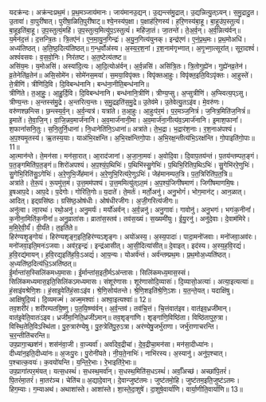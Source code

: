 

  
यदक्र॑न्दः। अक्र॑न्दःप्रथ॒मं। प्र॒थ॒मञ्जाय॑मानः। जाय॑मानउ॒द्यन्। उ॒द्यन्त्स॑मु॒द्रात्। उ॒द्यन्नित्यु॒त्ऽयन्। स॒मु॒द्रादु॒त। उ॒तावा॑। वा॒पुरी॑षात्। पुरी॑षा॒ळिति॒पुरी॑षाट्॥ श्ये॒नस्य॑प॒क्षा। प॒क्षाह॑रि॒णस्य॑। ह॒रि॒णस्य॑बा॒हू। बा॒हूउ॑प॒स्तुत्यं॑। बा॒हूइति॑बा॒हू। उ॒प॒स्तुत्यं॒महि॑। उ॒प॒स्तुत्य॒मित्यु॑प॒ऽस्तुत्यं॑। महि॑जा॒तं। जा॒तन्ते॑। ते॒अ॒र्व॒न्। अ॒र्व॒न्नित्य॑र्वन्॥  
य॒मेन॑द॒त्तं। द॒त्तन्त्रि॒तः। त्रि॒तए॑नं। ए॒न॒मा॒यु॒न॒गिन्द्रः॑। अ॒यु॒न॒गित्य॑युनक्। इन्द्र॑एणं। ए॒नं॒प्र॒थ॒मः। प्र॒थ॒मोअधि॑। अध्य॑तिष्ठत्। अ॒ति॒ष्ठ॒दित्य॑तिष्ठत्॥ ग॒न्ध॒र्वोअ॑स्य। अ॒स्य॒र॒श॒नां। ऱ॒श॒नाम॑गृभ्णात्। अ॒गृ॒भ्णा॒त्सूरा॑त्। सूरा॒दश्वं॑। अश्वं॑वसवः। व॒स॒वो॒निः। निर॑तष्ट। अ॒त॒ष्टेत्य॑तष्ट॥  
असि॑य॒मः। य॒मोअसि॑। अस्या॑दि॒त्यः। आ॒दि॒त्योअ॑र्वन्। अ॒र्व॒न्नसि॑। असि॑त्रि॒तः। त्रि॒तोगुह्ये॑न। गुह्ये॑नव्र॒तेन॑। व्र॒तेनेति॑व्र॒तेन॑॥ असि॒सोमे॑न। सोमे॑नस॒मया॑। स॒मया॒विपृ॑क्तः। विपृ॑क्तआ॒हुः। विपृ॑क्त॒इति॒विऽपृ॑क्तः। आ॒हुस्ते॑। ते॒त्रीणि॑। त्रीणि॑दि॒वि। दि॒विबन्ध॑नानि। बन्ध॑ना॒नीति॒बन्ध॑नानि॥  
त्रीणि॑ते। त॒आ॒हुः॒। आ॒हु॒र्दि॒वि। दि॒विबन्ध॑नानि। बन्ध॑नानि॒त्रीणि॑। त्रीण्य॒प्सु। अ॒प्सुत्रीणि॑। अ॒प्स्वित्य॒प्ऽसु। त्रीण्य॒न्तः। अ॒न्तस्स॑मु॒द्रे। अ॒न्तरित्य॒न्तः। स॒मु॒द्रइति॑स॒मु॒द्रे॥ उ॒तेव॑मे। उ॒तेवेत्यु॒तऽइ॑व। मे॒वरु॑णः। वरु॑णश्छन्त्सि। छ॒न्त्स्य॒र्व॒न्। अ॒र्व॒न्यत्र॑। यत्रा॑ते। त॒आ॒हुः। आ॒हुःप॑र॒मं। प॒र॒मञ्ज॒नित्रं॑। ज॒नित्र॒मिति॑ज॒नित्रं॑॥  
इ॒माते॑। ते॒वा॒जि॒न्। वा॒जि॒न्नव॒मार्ज॑नानि। अ॒व॒मार्ज॑नानी॒मा। अ॒व॒मार्ज॑ना॒नीत्य॑व॒ऽमार्ज॑नानि। इ॒माश॒फानां॑। श॒फानां॑सनि॒तुः। स॒नि॒तुर्नि॒धाना॑। नि॒धानेति॑नि॒ऽधाना॑॥ अत्रा॑ते। ते॒भ॒द्रा। भ॒द्रार॑श॒नाः। र॒श॒नाअ॑पश्यं। अ॒प॒श्यमृ॒तस्य॑। ऋ॒तस्य॒याः। याअ॑भि॒रक्ष॑न्ति। अ॒भि॒रक्ष॑न्तिगो॒पाः। अ॒भि॒रक्ष॒न्तीत्य॑भि॒ऽरक्ष॑न्ति। गो॒पाइति॑गो॒पाः॥ 11॥  
आ॒त्मान॑न्ते। ते॒मन॑सा। मन॑सा॒रात्। आ॒राद॑जानां। अ॒जा॒ना॒मवः॑। अ॒वोदि॒वा। दि॒वाप॒तय॑न्तं। प॒तय॑न्तम्पत॒ङ्गं। प॒त॒ङ्गमिति॑प॒त॒ङ्गं॥ शिरो॑अपश्यं। अ॒प॒श्यं॒प॒थिभिः॑। प॒थिभि॑स्सु॒गेभिः॑। प॒थिभि॒रितिप॒थिऽभिः॑। सु॒गेभि॑ररे॒णुभिः॑। सु॒गेभि॒रिति॑सु॒ऽगेभिः॑। अ॒रे॒णुभि॒र्जेह॑मानं। अ॒रे॒णुभि॒रित्य॑रे॒णुऽभिः॑। जेह॑मानम्पत॒त्रि। प॒त॒त्रिरिति॑प॒त॒त्रि॥  
अत्रा॑ते। ते॒रू॒पं। रू॒पमु॑त्त॒मं। उ॒त्त॒मम॑पश्यं। उ॒त्त॒ममित्यु॑त्ऽत॒मं। अ॒प॒श्यं॒जिगी॑षमाणं। जिगी॑षमाणमि॒षः। इ॒षआप॒दे। आप॒दे। प॒देगोः। गोरिति॒गोः॥ य॒दाते॑। ते॒मर्तः॑। मर्तो॒अनु॑। अनु॒भोगं॑। भोग॒मान॑ट्। आन॒ळात्। आदित्। इद्ग्रसि॑ष्ठः। ग्रसि॑ष्ठ॒ओष॑धीः। ओष॑धीरजीगः। अ॒जी॒गरित्य॑जीगः॥  
अनु॑त्वा। त्वा॒रथः॑। रथो॒अनु॑। अनु॒मर्यः॑। मर्यो॑अर्वन्। अ॒र्व॒न्ननु॑। अनु॒गावः॑। गावोनु॑। अनु॒भगः॑। भगः॑क॒नीनां॑। क॒नीना॒मिति॑क॒नीनां॑॥ अनु॒व्राता॑सः। व्राता॑स॒स्तव॑। तव॑स॒ख्यं। स॒ख्यमी॑युः। ई॒यु॒रनु॑। अनु॑दे॒वाः। दे॒वाम॑मिरे। म॒मि॒रे॒वी॒र्यं॑। वी॒र्यं॑ते। त॒इति॑ते॥  
हिर॑ण्यशृ॒ङ्गोयः॑। हिर॑ण्यशृङ्ग॒इति॒हिर॑ण्यऽशृङ्गः। अयो॑अस्य॒। अ॒स्य॒पादाः॑। पादा॒मनो॑जवाः। मनो॑जवा॒अव॑रः। मनो॑जवा॒इति॒मनः॑ऽजवाः। अव॑र॒इन्द्रः॑। इन्द्र॑आसीत्। आ॒सी॒दित्या॑सीत्॥ दे॒वाइत्। इद॑स्य। अ॒स्य॒ह॒वि॒रद्यं॑। ह॒वि॒रद्य॑मायन्। ह॒वि॒रद्य॒इति॑ह॒विः॒ऽअद्यं॑। आ॒य॒न्यः। योअर्व॑न्तं। अर्व॑न्तम्प्रथ॒मः। प्र॒थ॒मोअ॒ध्यति॑ष्ठत्। अ॒ध्यति॑ष्ठ॒दित्य॑धि॒ऽअति॑ष्ठत्॥  
ई॒र्मान्ता॑स॒स्सिलि॑कमध्य॒मासः। ई॒र्मान्ता॑स॒इती॒र्मऽअ॑न्तासः। सिलि॑कमध्य॒मास॒स्सं। सिलि॑कमध्यमास॒इति॒सिलि॑कऽमध्यमासः। संशूर॑णासः। शूर॑णासोदि॒व्यासः॑। दि॒व्यासो॒अत्याः॑। अत्या॒इत्यत्याः॑॥ हं॒साइ॑वश्रेणि॒शः। हं॒साइ॒वेति॑हं॒साःऽइ॑व। श्रे॒णि॒सोय॑तन्ते। श्रे॒णि॒शइति॑श्रे॒णि॒ऽशः। य॒त॒न्ते॒यत्। यदाक्षि॑षु। आक्षि॑षुदि॒व्यं। दि॒व्यमज्मं॑। अज्म॒मश्वाः॑। अश्वा॒इत्यश्वाः॑॥ 12॥  
तव॒शरी॑रं। शरी॑रम्पतयि॒ष्णु। प॒त॒यि॒ष्ण्व॑र्वन्। अ॒र्व॒न्तव॑। तव॑चि॒त्तं। चि॒त्तंवात॑इव। वात॑इव॒ध्रजी॑मान्। वात॑इ॒वेति॒वातः॑ऽइव। ध्रजी॑मा॒निति॒ध्रजी॑ऽमान्॥ तव॒शृङ्गा॑णि। शृङ्गा॑णि॒विष्ठि॑ता। विष्ठि॑तापुरु॒त्रा। विस्थि॒तेति॒विऽस्थि॑ता। पु॒रु॒त्रार॑ण्येषु। पु॒रु॒त्रेति॑पु॒रु॒ऽत्रा। अर॑ण्येषु॒जर्भु॑राणा। जर्भु॑राणाचरन्ति। च॒र॒न्तीति॑चरन्ति॥  
उप॒प्रागा॒च्छश॑नं। शस॑नंवा॒जी। वा॒ज्यर्वा॑। अर्वा॑देव॒द्रीचा॑। दे॒व॒द्रीचा॒मन॑सा। मन॑सा॒दीध्या॑नः। दीध्या॑न॒इति॒दीध्या॑नः॥ अ॒जःपु॒रः। पु॒रोनी॑यते। नी॒य॒ते॒नाभिः॑। नाभि॑रस्य। अ॒स्यानु॑। अनु॑प॒श्चात्। प॒श्चात्क॒वयः॑। क॒वयो॑यन्ति। य॒न्ति॒रे॒भाः। रे॒भाइति॑रे॒भाः॥  
उप॒प्रागा॑त्पर॒मंयत्। यत्स॒धस्थं॑। स॒धस्थ॒मर्वा॑न्। स॒धस्थ॒मिति॑स॒धऽस्थं॑। अर्वाँ॒अच्छ॑। अच्छा॑पि॒तरं॑। पि॒तरं॑मा॒तरं॑। मा॒तर॑ञ्च। चेति॑च॥ अ॒द्यादे॒वान्। दे॒वान्जुष्ट॑तमः। जुष्ट॑तमो॒हि। जुष्ट॑तम॒इति॒जुष्ट॑ऽतमः। हिग॒म्याः। ग॒म्याअथ॑। अथाशा॑स्ते। आशा॑स्ते। शा॒स्ते॒दा॒शुषे॑। दा॒शुषे॒वार्या॑णि। वार्या॒णीति॒वार्या॑णि॥ 13॥  
